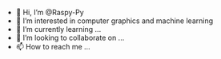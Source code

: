 - 👋 Hi, I’m @Raspy-Py
- 👀 I’m interested in computer graphics and machine learning
- 🌱 I’m currently learning ...
- 💞️ I’m looking to collaborate on ...
- 📫 How to reach me ...

<!---
Raspy-Py/Raspy-Py is a ✨ special ✨ repository because its `README.md` (this file) appears on your GitHub profile.
You can click the Preview link to take a look at your changes.
--->
